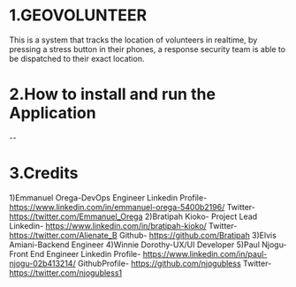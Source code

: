 # 1.GEOVOLUNTEER
This is a system that tracks the location of volunteers in realtime, by pressing a stress button in their phones, a response security team is able to be dispatched to their exact location.
# 2.How to install and run the Application 
--


# 3.Credits
1)Emmanuel Orega-DevOps Engineer
Linkedin Profile- https://www.linkedin.com/in/emmanuel-orega-5400b2196/
Twitter- https://twitter.com/Emmanuel_Orega
2)Bratipah Kioko- Project Lead
Linkedin- https://www.linkedin.com/in/bratipah-kioko/
Twitter- https://twitter.com/Alienate_B
Github- https://github.com/Bratipah
3)Elvis Amiani-Backend Engineer
4)Winnie Dorothy-UX/UI Developer
5)Paul Njogu-Front End Engineer
Linkedin Profile- https://www.linkedin.com/in/paul-njogu-02b413214/ 
GithubProfile- https://github.com/njogubless
Twitter- https://twitter.com/njogubless1
